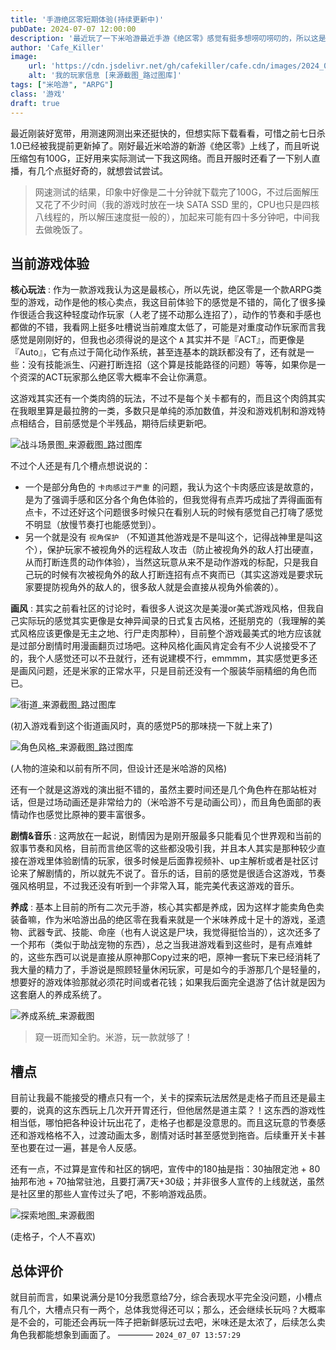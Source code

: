 ```yaml
---
title: '手游绝区零短期体验(持续更新中)'
pubDate: 2024-07-07 12:00:00
description: '最近玩了一下米哈游最近手游《绝区零》感觉有挺多想唠叨唠叨的，所以这是一篇体验吐槽？锐评？碎碎念？总之纯玩家、纯主观、纯体验'
author: 'Cafe_Killer'
image:
    url: 'https://cdn.jsdelivr.net/gh/cafekiller/cafe.cdn/images/2024_07_07230922.jpg'
    alt: '我的玩家信息 [来源截图_路过图库]'
tags: ["米哈游", "ARPG"]
class: '游戏'
draft: true
---
```


最近刚装好宽带，用测速网测出来还挺快的，但想实际下载看看，可惜之前七日杀1.0已经被我提前更新掉了。刚好最近米哈游的新游《绝区零》上线了，而且听说压缩包有100G，正好用来实际测试一下我这网络。而且开服时还看了一下别人直播，有几个点挺好奇的，就想尝试尝试。

> 网速测试的结果，印象中好像是二十分钟就下载完了100G，不过后面解压又花了不少时间（我的游戏时放在一块 SATA SSD 里的，CPU也只是四核八线程的，所以解压速度挺一般的），加起来可能有四十多分钟吧，中间我去做晚饭了。

## 当前游戏体验

__核心玩法__ : 作为一款游戏我认为这是最核心，所以先说，绝区零是一个款ARPG类型的游戏，动作是他的核心卖点，我这目前体验下的感觉是不错的，简化了很多操作很适合我这种轻度动作玩家（人老了搓不动那么连招了），动作的节奏和手感也都做的不错，我看网上挺多吐槽说当前难度太低了，可能是对重度动作玩家而言我感觉是刚刚好的，但我也必须得说的是这个 `A` 其实并不是『ACT』，而更像是『Auto』，它有点过于简化动作系统，甚至连基本的跳跃都没有了，还有就是一些：没有技能派生、闪避打断连招（这个算是技能路径的问题）等等，如果你是一个资深的ACT玩家那么绝区零大概率不会让你满意。

这游戏其实还有一个类肉鸽的玩法，不过不是每个关卡都有的，而且这个肉鸽其实在我眼里算是最拉胯的一类，多数只是单纯的添加数值，并没和游戏机制和游戏特点相结合，目前感觉是个半残品，期待后续更新吧。

![战斗场景图_来源截图_路过图库](https://cdn.jsdelivr.net/gh/cafekiller/cafe.cdn/images/2024_07_07230915.jpg)

不过个人还是有几个槽点想说说的：
- 一个是部分角色的 `卡肉感过于严重` 的问题，我认为这个卡肉感应该是故意的，是为了强调手感和区分各个角色体验的，但我觉得有点弄巧成拙了弄得画面有点卡，不过还好这个问题很多时候只在看别人玩的时候有感觉自己打嗨了感觉不明显（放慢节奏打也能感觉到）。
- 另一个就是没有 `视角保护` （不知道其他游戏是不是叫这个，记得战神里是叫这个），保护玩家不被视角外的远程敌人攻击（防止被视角外的敌人打出硬直，从而打断连贯的动作体验），当然这玩意从来不是动作游戏的标配，只是我自己玩的时候有次被视角外的敌人打断连招有点不爽而已（其实这游戏是要求玩家要提防视角外的敌人的，很多敌人就是会直接从视角外偷袭的）。

__画风__ : 其实之前看社区的讨论时，看很多人说这次是美漫or美式游戏风格，但我自己实际玩的感觉其实更像是女神异闻录的日式复古风格，还挺朋克的（我理解的美式风格应该更像是无主之地、行尸走肉那种），目前整个游戏最美式的地方应该就是过部分剧情时用漫画翻页过场吧。这种风格化画风肯定会有不少人说接受不了的，我个人感觉还可以不丑就行，还有说建模不行，emmmm，其实感觉更多还是画风问题，还是米家的正常水平，只是目前还没有一个服装华丽精细的角色而已。

![街道_来源截图_路过图库](https://cdn.jsdelivr.net/gh/cafekiller/cafe.cdn/images/2024_07_07230847.jpg)

<ima-desc>(初入游戏看到这个街道画风时，真的感觉P5的那味挠一下就上来了)<img-desc/>

![角色风格_来源截图_路过图库](https://cdn.jsdelivr.net/gh/cafekiller/cafe.cdn/images/2024_07_07230859.jpg)

<ima-desc>(人物的渲染和以前有所不同，但设计还是米哈游的风格)<img-desc/>

还有一个就是这游戏的演出挺不错的，虽然主要时间还是几个角色杵在那站桩对话，但是过场动画还是非常给力的（米哈游不亏是动画公司），而且角色面部的表情动作也感觉比原神的要丰富很多。

__剧情&音乐__ : 这两放在一起说，剧情因为是刚开服最多只能看见个世界观和当前的叙事节奏和风格，目前而言绝区零的这些都没吸引我，并且本人其实是那种较少直接在游戏里体验剧情的玩家，很多时候是后面靠视频补、up主解析或者是社区讨论来了解剧情的，所以就先不说了。音乐的话，目前的感觉是很适合这游戏，节奏强风格明显，不过我还没有听到一个非常入耳，能完美代表这游戏的音乐。

__养成__ : 基本上目前的所有二次元手游，核心其实都是养成，因为这样才能卖角色卖装备嘛，作为米哈游出品的绝区零在我看来就是一个米味养成十足十的游戏，圣遗物、武器专武、技能、命座（也有人说这是尸块，我觉得挺恰当的），这次还多了一个邦布（类似于助战宠物的东西），总之当我进游戏看到这些时，是有点难蚌的，这些东西可以说是直接从原神那Copy过来的吧，原神一套玩下来已经消耗了我大量的精力了，手游说是照顾轻量休闲玩家，可是如今的手游那几个是轻量的，想要好的游戏体验那就必须花时间或者花钱；如果我后面完全退游了估计就是因为这套磨人的养成系统了。

![养成系统_来源截图](https://cdn.jsdelivr.net/gh/cafekiller/cafe.cdn/images/2024_07_07230908.jpg)

> 窥一斑而知全豹。米游，玩一款就够了！

## 槽点

目前让我最不能接受的槽点只有一个，关卡的探索玩法居然是走格子而且还是最主要的，说真的这东西玩上几次开开胃还行，但他居然是道主菜？！这东西的游戏性相当低，哪怕把各种设计玩出花了，走格子也都是没意思的。而且这玩意的节奏感还和游戏格格不入，过渡动画太多，剧情对话时甚至感觉到拖沓。后续重开关卡甚至也要在过一遍，甚是令人反感。

还有一点，不过算是宣传和社区的锅吧，宣传中的180抽是指：30抽限定池 + 80抽邦布池 + 70抽常驻池，且要打满7天+30级；并非很多人宣传的上线就送，虽然是社区里的那些人宣传过头了吧，不影响游戏品质。

![探索地图_来源截图](https://cdn.jsdelivr.net/gh/cafekiller/cafe.cdn/images/2024_07_07230928.jpg)

<ima-desc>(走格子，个人不喜欢)<img-desc/>

## 总体评价

就目前而言，如果说满分是10分我愿意给7分，综合表现水平完全没问题，小槽点有几个，大槽点只有一两个，总体我觉得还可以；那么，还会继续长玩吗？大概率是不会的，可能还会再玩一阵子把新鲜感玩过去吧，米味还是太浓了，后续怎么卖角色我都能想象到画面了。 ———— `2024_07_07 13:57:29`
